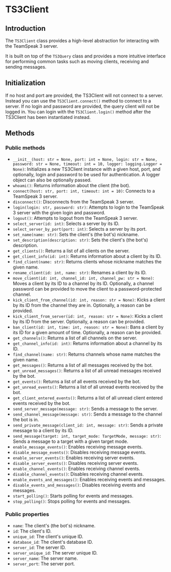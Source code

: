 # TS3Client

## Introduction

The `TS3Client` class provides a high-level abstraction for interacting with the TeamSpeak 3 server.

It is built on top of the `TS3Query` class and provides a more intuitive interface for performing common tasks such
as moving clients, receiving and sending messages.

## Initialization

If no host and port are provided, the TS3Client will not connect to a server. Instead you can use the
`TS3Client.connect()` method to connect to a server.
If no login and password are provided, the query client will not be logged in.
You can login with the `TS3Client.login()` method after the TS3Client has been instantiated instead.

## Methods

### Public methods

- `__init__(host: str = None, port: int = None, login: str = None, password: str = None, timeout: int = 10, logger: logging.Logger = None)`:
Initializes a new TS3Client instance with a given host, port, and optionally, login and password to be used for
authentication. A logger object can also be optionally passed.
- `whoami()`: Returns information about the client (the bot).
- `connect(host: str, port: int, timeout: int = 10)`: Connects to a TeamSpeak 3 server.
- `disconnect()`: Disconnects from the TeamSpeak 3 server.
- `login(login: str, password: str)`: Attempts to login to the TeamSpeak 3 server with the given login and password.
- `logout()`: Attempts to logout from the TeamSpeak 3 server.
- `select_server(id: int)`: Selects a server by its ID.
- `select_server_by_port(port: int)`: Selects a server by its port.
- `set_name(name: str)`: Sets the client's (the bot's) nickname.
- `set_description(description: str)`: Sets the client's (the bot's) description.
- `get_clients()`: Returns a list of all clients on the server.
- `get_client_info(id: int)`: Returns information about a client by its ID.
- `find_client(name: str)`: Returns clients whose nickname matches the given name.
- `rename_client(id: int, name: str)`: Renames a client by its ID.
- `move_client(id: int, channel_id: int, channel_pw: str = None)`: Moves a client by its ID to a channel by its ID.
Optionally, a channel password can be provided to move the client to a password-protected channel.
- `kick_client_from_channel(id: int, reason: str = None)`: Kicks a client by its ID from the channel they are in.
Optionally, a reason can be provided.
- `kick_client_from_server(id: int, reason: str = None)`: Kicks a client by its ID from the server.
Optionally, a reason can be provided.
- `ban_client(id: int, time: int, reason: str = None)`: Bans a client by its ID for a given amount of time.
Optionally, a reason can be provided.
- `get_channels()`: Returns a list of all channels on the server.
- `get_channel_info(id: int)`: Returns information about a channel by its ID.
- `find_channel(name: str)`: Returns channels whose name matches the given name.
- `get_messages()`: Returns a list of all messages received by the bot.
- `get_unread_messages()`: Returns a list of all unread messages received by the bot.
- `get_events()`: Returns a list of all events received by the bot.
- `get_unread_events()`: Returns a list of all unread events received by the bot.
- `get_client_entered_events()`: Returns a list of all unread client entered events received by the bot.
- `send_server_message(message: str)`: Sends a message to the server.
- `send_channel_message(message: str)`: Sends a message to the channel the bot is in.
- `send_private_message(client_id: int, message: str)`: Sends a private message to a client by its ID.
- `send_message(target: int, target_mode: TargetMode, message: str)`: Sends a message to a target with a given target mode.
- `enable_message_events()`: Enables receiving message events.
- `disable_message_events()`: Disables receiving message events.
- `enable_server_events()`: Enables receiving server events.
- `disable_server_events()`: Disables receiving server events.
- `enable_channel_events()`: Enables receiving channel events.
- `disable_channel_events()`: Disables receiving channel events.
- `enable_events_and_messages()`: Enables receiving events and messages.
- `disable_events_and_messages()`: Disables receiving events and messages.
- `start_polling()`: Starts polling for events and messages.
- `stop_polling()`: Stops polling for events and messages.

### Public properties

- `name`: The client's (the bot's) nickname.
- `id`: The client's ID.
- `unique_id`: The client's unique ID.
- `database_id`: The client's database ID.
- `server_id`: The server ID.
- `server_unique_id`: The server unique ID.
- `server_name`: The server name.
- `server_port`: The server port.
